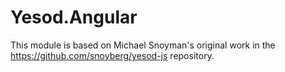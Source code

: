 
# Yesod.Angular

This module is based on Michael Snoyman's original work
in the <https://github.com/snoyberg/yesod-js> repository.
